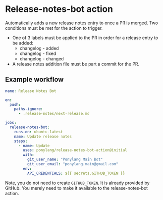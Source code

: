 # Release-notes-bot action

Automatically adds a new release notes entry to once a PR is merged. Two conditions must be met for the action to trigger.

* One of 3 labels must be applied to the PR in order for a release entry to be added:
  - changelog - added
  - changelog - fixed
  - changelog - changed
* A release notes addition file must be part a commit for the PR.


## Example workflow

```yml
name: Release Notes Bot

on:
  push:
    paths-ignore:
      - .release-notes/next-release.md

jobs:
  release-notes-bot:
    runs-on: ubuntu-latest
    name: Update release notes
    steps:
      - name: Update
        uses: ponylang/release-notes-bot-action@initial
        with:
          git_user_name: "Ponylang Main Bot"
          git_user_email: "ponylang.main@gmail.com"
        env:
          API_CREDENTIALS: ${{ secrets.GITHUB_TOKEN }}
```

Note, you do not need to create `GITHUB_TOKEN`. It is already provided by GitHub. You merely need to make it available to the release-notes-bot action.
